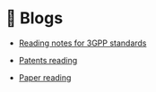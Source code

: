 # 📒 Blogs 

- <a href="/blogs/3gpp.md">Reading notes for 3GPP standards</a>

- <a href="/blogs/patent.md">Patents reading</a>

- <a href="/blogs/paper.md">Paper reading</a>